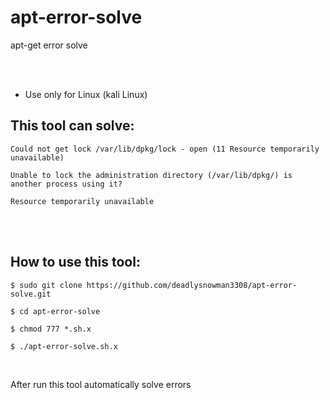# apt-error-solve
 apt-get error solve

<br>
<br>


* Use only for Linux (kali Linux)

## This tool can solve: <br>


```
Could not get lock /var/lib/dpkg/lock - open (11 Resource temporarily unavailable)

Unable to lock the administration directory (/var/lib/dpkg/) is another process using it?  

Resource temporarily unavailable

```

<br>
<br>



## How to use this tool:



```
$ sudo git clone https://github.com/deadlysnowman3308/apt-error-solve.git

$ cd apt-error-solve

$ chmod 777 *.sh.x

$ ./apt-error-solve.sh.x

```
<br>

After run this tool automatically solve errors
